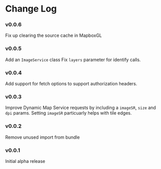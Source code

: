 Change Log
==========

### v0.0.6
Fix up clearing the source cache in MapboxGL

### v0.0.5
Add an `ImageService` class
Fix `layers` parameter for identify calls.

### v0.0.4
Add support for fetch options to support authorization headers.

### v0.0.3
Improve Dynamic Map Service requests by including a `imageSR`, `size` and `dpi` params. Setting `imageSR` particuarly helps with tile edges.

### v0.0.2
Remove unused import from bundle

### v0.0.1
Initial alpha release
